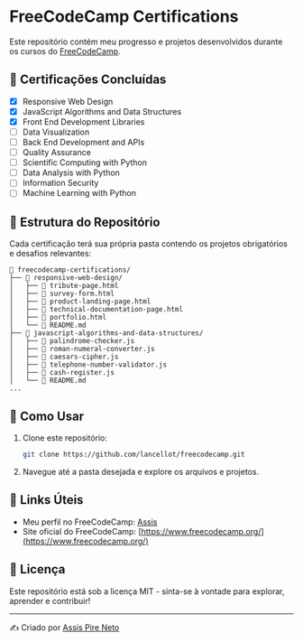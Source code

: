 # FreeCodeCamp Certifications

Este repositório contém meu progresso e projetos desenvolvidos durante os cursos do [FreeCodeCamp](https://www.freecodecamp.org/).

## 📜 Certificações Concluídas

- [x] Responsive Web Design
- [x] JavaScript Algorithms and Data Structures
- [x] Front End Development Libraries
- [ ] Data Visualization
- [ ] Back End Development and APIs
- [ ] Quality Assurance
- [ ] Scientific Computing with Python
- [ ] Data Analysis with Python
- [ ] Information Security
- [ ] Machine Learning with Python

## 📂 Estrutura do Repositório

Cada certificação terá sua própria pasta contendo os projetos obrigatórios e desafios relevantes:

```
📂 freecodecamp-certifications/
├── 📁 responsive-web-design/
│   ├── 📄 tribute-page.html
│   ├── 📄 survey-form.html
│   ├── 📄 product-landing-page.html
│   ├── 📄 technical-documentation-page.html
│   ├── 📄 portfolio.html
│   └── 📄 README.md
├── 📁 javascript-algorithms-and-data-structures/
│   ├── 📄 palindrome-checker.js
│   ├── 📄 roman-numeral-converter.js
│   ├── 📄 caesars-cipher.js
│   ├── 📄 telephone-number-validator.js
│   ├── 📄 cash-register.js
│   └── 📄 README.md
...
```

## 🚀 Como Usar

1. Clone este repositório:
   ```bash
   git clone https://github.com/lancellot/freecodecamp.git
   ```
2. Navegue até a pasta desejada e explore os arquivos e projetos.

## 📌 Links Úteis

- Meu perfil no FreeCodeCamp: [Assis](https://www.freecodecamp.org/lancellot)
- Site oficial do FreeCodeCamp: [https://www.freecodecamp.org/](https://www.freecodecamp.org/)

## 📜 Licença

Este repositório está sob a licença MIT - sinta-se à vontade para explorar, aprender e contribuir!

---
✍️ Criado por [Assis Pire Neto](https://github.com/lancellot)
